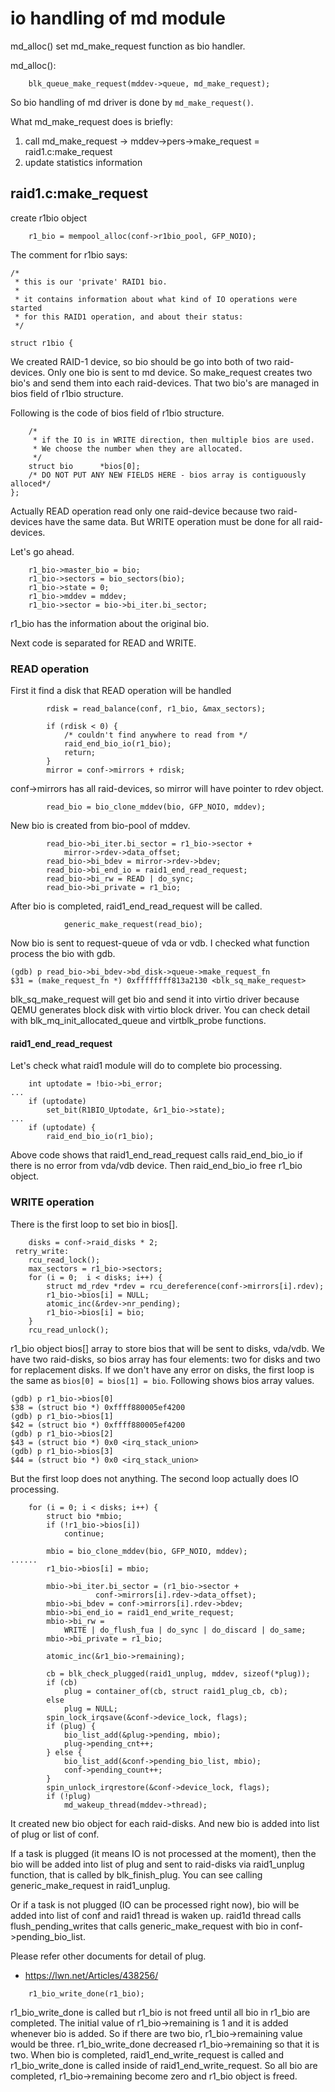 # io handling of md module

md_alloc() set md_make_request function as bio handler.

md_alloc():
```
	blk_queue_make_request(mddev->queue, md_make_request);
```

So bio handling of md driver is done by ``md_make_request()``.

What md_make_request does is briefly:
1. call md_make_request -> mddev->pers->make_request = raid1.c:make_request
1. update statistics information

## raid1.c:make_request

create r1bio object
```
	r1_bio = mempool_alloc(conf->r1bio_pool, GFP_NOIO);
```

The comment for r1bio says:
```
/*
 * this is our 'private' RAID1 bio.
 *
 * it contains information about what kind of IO operations were started
 * for this RAID1 operation, and about their status:
 */

struct r1bio {
```

We created RAID-1 device, so bio should be go into both of two raid-devices.
Only one bio is sent to md device.
So make_request creates two bio's and send them into each raid-devices.
That two bio's are managed in bios field of r1bio structure.

Following is the code of bios field of r1bio structure.
```
	/*
	 * if the IO is in WRITE direction, then multiple bios are used.
	 * We choose the number when they are allocated.
	 */
	struct bio		*bios[0];
	/* DO NOT PUT ANY NEW FIELDS HERE - bios array is contiguously alloced*/
};
```

Actually READ operation read only one raid-device because two raid-devices have the same data.
But WRITE operation must be done for all raid-devices.

Let's go ahead.

```
	r1_bio->master_bio = bio;
	r1_bio->sectors = bio_sectors(bio);
	r1_bio->state = 0;
	r1_bio->mddev = mddev;
	r1_bio->sector = bio->bi_iter.bi_sector;
```

r1_bio has the information about the original bio.

Next code is separated for READ and WRITE.


### READ operation


First it find a disk that READ operation will be handled

```
		rdisk = read_balance(conf, r1_bio, &max_sectors);

		if (rdisk < 0) {
			/* couldn't find anywhere to read from */
			raid_end_bio_io(r1_bio);
			return;
		}
		mirror = conf->mirrors + rdisk;
```

conf->mirrors has all raid-devices, so mirror will have pointer to rdev object.

```
		read_bio = bio_clone_mddev(bio, GFP_NOIO, mddev);
```

New bio is created from bio-pool of mddev.

```
		read_bio->bi_iter.bi_sector = r1_bio->sector +
			mirror->rdev->data_offset;
		read_bio->bi_bdev = mirror->rdev->bdev;
		read_bio->bi_end_io = raid1_end_read_request;
		read_bio->bi_rw = READ | do_sync;
		read_bio->bi_private = r1_bio;
```
After bio is completed, raid1_end_read_request will be called.

```
			generic_make_request(read_bio);
```

Now bio is sent to request-queue of vda or vdb.
I checked what function process the bio with gdb.

```
(gdb) p read_bio->bi_bdev->bd_disk->queue->make_request_fn 
$31 = (make_request_fn *) 0xffffffff813a2130 <blk_sq_make_request>
```

blk_sq_make_request will get bio and send it into virtio driver because QEMU generates block disk with virtio block driver.
You can check detail with blk_mq_init_allocated_queue and virtblk_probe functions.

#### raid1_end_read_request

Let's check what raid1 module will do to complete bio processing.

```
	int uptodate = !bio->bi_error;
...
	if (uptodate)
		set_bit(R1BIO_Uptodate, &r1_bio->state);
...
	if (uptodate) {
		raid_end_bio_io(r1_bio);
```

Above code shows that raid1_end_read_request calls raid_end_bio_io if there is no error from vda/vdb device.
Then raid_end_bio_io free r1_bio object.

### WRITE operation

There is the first loop to set bio in bios[].

```
	disks = conf->raid_disks * 2;
 retry_write:
	rcu_read_lock();
	max_sectors = r1_bio->sectors;
	for (i = 0;  i < disks; i++) {
		struct md_rdev *rdev = rcu_dereference(conf->mirrors[i].rdev);
		r1_bio->bios[i] = NULL;
		atomic_inc(&rdev->nr_pending);
		r1_bio->bios[i] = bio;
	}
	rcu_read_unlock();
```

r1_bio object bios[] array to store bios that will be sent to disks, vda/vdb.
We have two raid-disks, so bios array has four elements: two for disks and two for replacement disks.
If we don't have any error on disks, the first loop is the same as ``bios[0] = bios[1] = bio``.
Following shows bios array values.

```
(gdb) p r1_bio->bios[0]
$38 = (struct bio *) 0xffff880005ef4200
(gdb) p r1_bio->bios[1]
$42 = (struct bio *) 0xffff880005ef4200
(gdb) p r1_bio->bios[2]
$43 = (struct bio *) 0x0 <irq_stack_union>
(gdb) p r1_bio->bios[3]
$44 = (struct bio *) 0x0 <irq_stack_union>
```

But the first loop does not anything.
The second loop actually does IO processing.

```
	for (i = 0; i < disks; i++) {
		struct bio *mbio;
		if (!r1_bio->bios[i])
			continue;

		mbio = bio_clone_mddev(bio, GFP_NOIO, mddev);
......
		r1_bio->bios[i] = mbio;

		mbio->bi_iter.bi_sector	= (r1_bio->sector +
				   conf->mirrors[i].rdev->data_offset);
		mbio->bi_bdev = conf->mirrors[i].rdev->bdev;
		mbio->bi_end_io	= raid1_end_write_request;
		mbio->bi_rw =
			WRITE | do_flush_fua | do_sync | do_discard | do_same;
		mbio->bi_private = r1_bio;

		atomic_inc(&r1_bio->remaining);

		cb = blk_check_plugged(raid1_unplug, mddev, sizeof(*plug));
		if (cb)
			plug = container_of(cb, struct raid1_plug_cb, cb);
		else
			plug = NULL;
		spin_lock_irqsave(&conf->device_lock, flags);
		if (plug) {
			bio_list_add(&plug->pending, mbio);
			plug->pending_cnt++;
		} else {
			bio_list_add(&conf->pending_bio_list, mbio);
			conf->pending_count++;
		}
		spin_unlock_irqrestore(&conf->device_lock, flags);
		if (!plug)
			md_wakeup_thread(mddev->thread);
```

It created new bio object for each raid-disks.
And new bio is added into list of plug or list of conf.

If a task is plugged (it means IO is not processed at the moment),
then the bio will be added into list of plug and sent to raid-disks via raid1_unplug function,
that is called by blk_finish_plug.
You can see calling generic_make_request in raid1_unplug.

Or if a task is not plugged (IO can be processed right now),
bio will be added into list of conf and raid1 thread is waken up.
raid1d thread calls flush_pending_writes that calls generic_make_request with bio in conf->pending_bio_list.

Please refer other documents for detail of plug.
* https://lwn.net/Articles/438256/


```
	r1_bio_write_done(r1_bio);
```

r1_bio_write_done is called but r1_bio is not freed until all bio in r1_bio are completed.
The initial value of r1_bio->remaining is 1 and it is added whenever bio is added.
So if there are two bio, r1_bio->remaining value would be three.
r1_bio_write_done decreased r1_bio->remaining so that it is two.
When bio is completed, raid1_end_write_request is called and r1_bio_write_done is called inside of raid1_end_write_request.
So all bio are completed, r1_bio->remaining become zero and r1_bio object is freed.


